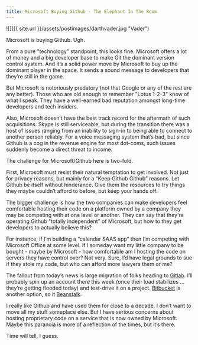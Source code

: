 ```yaml
---
title: Microsoft Buying Github - The Elephant In The Room
---
```


 ![]({{ site.url }}/assets/postimages/darthvader.jpg "Vader")
 
Microsoft is buying Github. Ugh. 

From a pure "technology" standpoint, this looks fine. Microsoft offers a lot of money and a big developer base to make Git the dominant version control system. And it’s a solid power move by Microsoft to buy up the dominant player in the space. It sends a sound message to developers that they’re still in the game.

But Microsoft is notoriously predatory (not that Google or any of the rest are any better). Those who are old enough to remember "Lotus 1-2-3" know of what I speak. They have a well-earned bad reputation amongst long-time developers and tech insiders.

Also, Microsoft doesn’t have the best track record for the aftermath of such acquisitions. Skype is still serviceable, but during the transition there was a host of issues ranging from an inability to sign-in to being able to connect to another person reliably. For a voice messaging system that’s bad, but since Github is a cog in the revenue engine for most dot-coms, such issues suddenly become a direct threat to income. 

The challenge for Microsoft/Github here is two-fold.

First, Microsoft must resist their natural temptation to get involved. Not just for privacy reasons, but mainly for a “Keep Github Github” reasons. Let Github be itself without hinderance. Give them the resources to try things they maybe couldn’t afford to before, but keep your hands off.

The bigger challenge is how the two companies can make developers feel comfortable hosting their code on a platform owned by a company they may be competing with at one level or another. They can say that they're operating Github "totally independent" of Microsoft, but how to they get developers to actually believe this?

For instance, if I’m building a “calendar SAAS app” then I’m competing with Microsoft Office at some level. If I someday want my little company to be bought - maybe by Microsoft - how comfortable am I hosting the code on servers they have control over? Not very. Sure, I’d have legal grounds to sue if they stole my code, but who can afford more lawyers them or me?

The fallout from today’s news is large migration of folks heading to [Gitlab](http://gitlab.com/). I’ll probably spin up an account there this week (once their load stabilizes ... they’re getting flooded today) and test-drive it on a project. [Bitbucket](https://bitbucket.org/) is another option, so it [Beanstalk](https://beanstalkapp.com/). 

I really like Github and have used them for close to a decade. I don’t want to move all my stuff someplace else. But I have serious concerns about hosting proprietary code on a service that is now owned by Microsoft. Maybe this paranoia is more of a reflection of the times, but it’s there. 

Time will tell, I guess.

